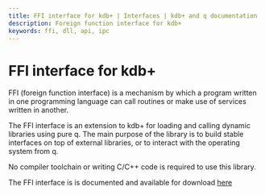 ```yaml
---
title: FFI interface for kdb+ | Interfaces | kdb+ and q documentation
description: Foreign function interface for kdb+
keywords: ffi, dll, api, ipc
---
```


# FFI interface for kdb+

FFI (foreign function interface) is a mechanism by which a program written in one programming language can call routines or make use of services written in another.

The FFI interface is an extension to kdb+ for loading and calling dynamic libraries using pure q. 
The main purpose of the library is to build stable interfaces on top of external libraries, or to interact with the operating system from q. 

No compiler toolchain or writing C/C++ code is required to use this library.

The FFI interface is is documented and available for download [here](https://github.com/KxSystems/ffi/)
